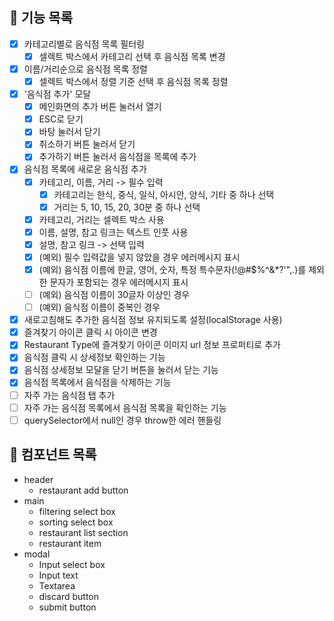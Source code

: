## 🐾 기능 목록

- [x] 카테고리별로 음식점 목록 필터링
  - [x] 셀렉트 박스에서 카테고리 선택 후 음식점 목록 변경
- [x] 이름/거리순으로 음식점 목록 정렬
  - [x] 셀렉트 박스에서 정렬 기준 선택 후 음식점 목록 정렬
- [x] '음식점 추가' 모달
  - [x] 메인화면의 추가 버튼 눌러서 열기
  - [x] ESC로 닫기
  - [x] 바탕 눌러서 닫기
  - [x] 취소하기 버튼 눌러서 닫기
  - [x] 추가하기 버튼 눌러서 음식점을 목록에 추가
- [x] 음식점 목록에 새로운 음식점 추가
  - [x] 카테고리, 이름, 거리 -> 필수 입력
    - [x] 카테고리는 한식, 중식, 일식, 아시안, 양식, 기타 중 하나 선택
    - [x] 거리는 5, 10, 15, 20, 30분 중 하나 선택
  - [x] 카테고리, 거리는 셀렉트 박스 사용
  - [x] 이름, 설명, 참고 링크는 텍스트 인풋 사용
  - [x] 설명, 참고 링크 -> 선택 입력
  - [x] (예외) 필수 입력값을 넣지 않았을 경우 에러메시지 표시
  - [x] (예외) 음식점 이름에 한글, 영어, 숫자, 특정 특수문자(!@#$%^&\*?'",.)를 제외한 문자가 포함되는 경우 에러메시지 표시
  - [ ] (예외) 음식점 이름이 30글자 이상인 경우
  - [ ] (예외) 음식점 이름이 중복인 경우
- [x] 새로고침해도 추가한 음식점 정보 유지되도록 설정(localStorage 사용)
- [x] 즐겨찾기 아이콘 클릭 시 아이콘 변경
- [x] Restaurant Type에 즐겨찾기 아이콘 이미지 url 정보 프로퍼티로 추가
- [x] 음식점 클릭 시 상세정보 확인하는 기능
- [x] 음식점 상세정보 모달을 닫기 버튼을 눌러서 닫는 기능
- [x] 음식점 목록에서 음식점을 삭제하는 기능
- [ ] 자주 가는 음식점 탭 추가
- [ ] 자주 가는 음식점 목록에서 음식점 목록을 확인하는 기능
- [ ] querySelector에서 null인 경우 throw한 에러 핸들링

## 🐾 컴포넌트 목록

- header
  - restaurant add button
- main
  - filtering select box
  - sorting select box
  - restaurant list section
  - restaurant item
- modal
  - Input select box
  - Input text
  - Textarea
  - discard button
  - submit button
